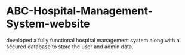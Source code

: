 # ABC-Hospital-Management-System-website
developed a fully functional hospital management system along with a secured database to store the user and admin data.
